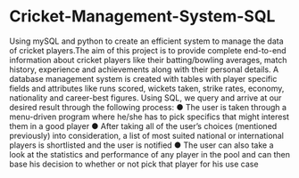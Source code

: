 # Cricket-Management-System-SQL
Using mySQL and python to create an efficient system to manage the data of cricket players.The aim of this project is to provide complete end-to-end information about cricket players like their batting/bowling averages, match history, experience and achievements along with their personal details. A database management system is created with tables with player specific fields and attributes like runs scored, wickets taken, strike rates, economy, nationality and career-best figures. Using SQL, we query and arrive at our desired result through the following process: 
●	The user is taken through a menu-driven program where he/she has to pick specifics that might interest them in a good player 
●	After taking all of the user’s choices (mentioned previously) into consideration, a list of most suited national or international players is shortlisted and the user is notified 
●	The user can also take a look at the statistics and performance of any player in the pool and can then base his decision to whether or not pick that player for his use case 
